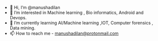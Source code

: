 - 👋 Hi, I’m @manushadilan
- 👀 I’m interested in Machine learning , Bio informatics, Android and Devops.
- 🌱 I’m currently learning AI/Machine learning ,IOT, Computer forensics , Data mining.
- 📫 How to reach me - manushadilan@protonmail.com

<!---
manushadilan/manushadilan is a ✨ special ✨ repository because its `README.md` (this file) appears on your GitHub profile.
You can click the Preview link to take a look at your changes.
--->

